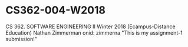 # CS362-004-W2018
CS 362. SOFTWARE ENGINEERING II Winter 2018 (Ecampus-Distance Education)
Nathan Zimmerman onid: zimmerna
"This is my assignment-1 submission!"